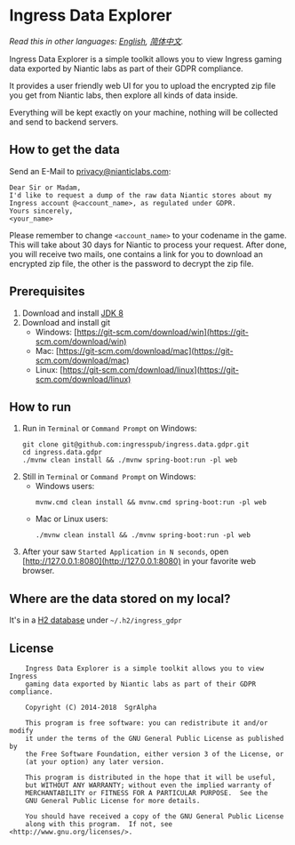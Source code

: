 # Ingress Data Explorer

*Read this in other languages: [English](README.md), [简体中文](README.zh-cn.md).*

Ingress Data Explorer is a simple toolkit allows you to view Ingress gaming data exported by Niantic labs as part of their GDPR compliance.

It provides a user friendly web UI for you to upload the encrypted zip file you get from Niantic labs, then explore all kinds of data inside.

Everything will be kept exactly on your machine, nothing will be collected and send to backend servers.

## How to get the data
Send an E-Mail to [privacy@nianticlabs.com](mailto:privacy@nianticlabs.com):
```
Dear Sir or Madam,
I'd like to request a dump of the raw data Niantic stores about my Ingress account @<account_name>, as regulated under GDPR.
Yours sincerely,
<your_name>
```
Please remember to change `<account_name>` to your codename in the game.
This will take about 30 days for Niantic to process your request. After done, you will receive two mails, one contains a link for you to download an encrypted zip file, the other is the password to decrypt the zip file.

## Prerequisites
1. Download and install [JDK 8](https://www.oracle.com/technetwork/java/javase/downloads/index.html#JDK8)
2. Download and install git
    * Windows: [https://git-scm.com/download/win](https://git-scm.com/download/win)
    * Mac: [https://git-scm.com/download/mac](https://git-scm.com/download/mac)
    * Linux: [https://git-scm.com/download/linux](https://git-scm.com/download/linux)

## How to run
1. Run in `Terminal` or `Command Prompt` on Windows:
    ```$bash
    git clone git@github.com:ingresspub/ingress.data.gdpr.git
    cd ingress.data.gdpr
    ./mvnw clean install && ./mvnw spring-boot:run -pl web
    ```
2. Still in `Terminal` or `Command Prompt` on Windows:
    * Windows users:
       ```$bash
       mvnw.cmd clean install && mvnw.cmd spring-boot:run -pl web
       ```
    * Mac or Linux users:
      ```$bash
      ./mvnw clean install && ./mvnw spring-boot:run -pl web
      ```
3. After your saw `Started Application in N seconds`, open [http://127.0.0.1:8080](http://127.0.0.1:8080) in your favorite web browser. 

## Where are the data stored on my local?
It's in a [H2 database](http://www.h2database.com) under ```~/.h2/ingress_gdpr```

## License

```
    Ingress Data Explorer is a simple toolkit allows you to view Ingress
    gaming data exported by Niantic labs as part of their GDPR compliance.

    Copyright (C) 2014-2018  SgrAlpha

    This program is free software: you can redistribute it and/or modify
    it under the terms of the GNU General Public License as published by
    the Free Software Foundation, either version 3 of the License, or
    (at your option) any later version.

    This program is distributed in the hope that it will be useful,
    but WITHOUT ANY WARRANTY; without even the implied warranty of
    MERCHANTABILITY or FITNESS FOR A PARTICULAR PURPOSE.  See the
    GNU General Public License for more details.

    You should have received a copy of the GNU General Public License
    along with this program.  If not, see <http://www.gnu.org/licenses/>.
```
